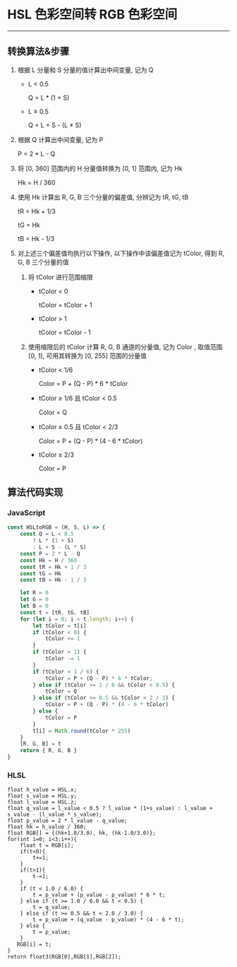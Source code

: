 # HSL 色彩空间转 RGB 色彩空间

---



## 转换算法&步骤

1. 根据 L 分量和 S 分量的值计算出中间变量, 记为 Q
    - L < 0.5
        
        Q = L * (1 + S)
        
    - L ≥ 0.5
        
        Q = L + S - (L * S)
        
2. 根据 Q 计算出中间变量, 记为 P
    
    P = 2 * L - Q
    
3. 将 [0, 360] 范围内的 H 分量值转换为 [0, 1] 范围内, 记为 Hk
    
    Hk = H / 360
    
4. 使用 Hk 计算出 R, G, B 三个分量的偏差值, 分辨记为 tR, tG, tB
    
    tR = Hk + 1/3
    
    tG = Hk
    
    tB = Hk - 1/3
    
5. 对上述三个偏差值均执行以下操作, 以下操作中该偏差值记为 tColor, 得到 R, G, B 三个分量的值

    1. 将 tColor 进行范围缩限

        - tColor < 0
            
            tColor = tColor + 1
            
        - tColor > 1
            
            tColor = tColor - 1
            
    2. 使用缩限后的 tColor 计算 R, G, B 通道的分量值, 记为 Color , 取值范围 [0, 1], 可用其转换为 [0, 255] 范围的分量值

        - tColor < 1/6
            
            Color = P + (Q - P) * 6 * tColor
            
        - tColor ≥ 1/6 且 tColor < 0.5
            
            Color = Q
            
        - tColor ≥ 0.5 且 tColor < 2/3
            
            Color = P + (Q - P) * (4 - 6 * tColor)
            
        - tColor ≥ 2/3
            
            Color = P

## 算法代码实现

### JavaScript

```js
const HSLtoRGB = (H, S, L) => {
    const Q = L < 0.5
        ? L * (1 + S)
        : L + S - (L * S)
    const P = 2 * L - Q
    const Hk = H / 360
    const tR = Hk + 1 / 3
    const tG = Hk
    const tB = Hk - 1 / 3

    let R = 0
    let G = 0
    let B = 0
    const t = [tR, tG, tB]
    for (let i = 0; i < t.length; i++) {
        let tColor = t[i]
        if (tColor < 0) {
            tColor += 1
        }
        if (tColor > 1) {
            tColor -= 1
        }
        if (tColor < 1 / 6) {
            tColor = P + (Q - P) * 6 * tColor;
        } else if (tColor >= 1 / 6 && tColor < 0.5) {
            tColor = Q
        } else if (tColor >= 0.5 && tColor < 2 / 3) {
            tColor = P + (Q - P) * (4 - 6 * tColor)
        } else {
            tColor = P
        }
        t[i] = Math.round(tColor * 255)
    }
    [R, G, B] = t
    return { R, G, B }
}
```

### HLSL

```hlsl
float h_value = HSL.x;
float s_value = HSL.y;
float l_value = HSL.z;
float q_value = l_value < 0.5 ? l_value * (1+s_value) : l_value + s_value - (l_value * s_value);
float p_value = 2 * l_value - q_value;
float hk = h_value / 360;
float RGB[] = {(hk+1.0/3.0), hk, (hk-1.0/3.0)};
for(int i=0; i<3;i++){
    float t = RGB[i];
    if(t<0){
        t+=1;
    }
    if(t>1){
        t-=1;
    }
    if (t < 1.0 / 6.0) {
        t = p_value + (p_value - p_value) * 6 * t;
    } else if (t >= 1.0 / 6.0 && t < 0.5) {
        t = q_value;
    } else if (t >= 0.5 && t < 2.0 / 3.0) {
        t = p_value + (q_value - p_value) * (4 - 6 * t);
    } else {
        t = p_value;
    }
   RGB[i] = t;
}
return float3(RGB[0],RGB[1],RGB[2]);
```